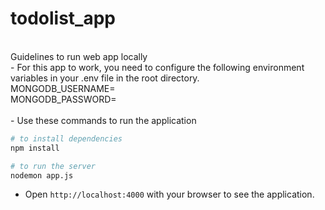 # todolist_app
<br>
Guidelines to run web app locally
<br>
- For this app to work, you need to configure the following environment variables in your .env file in the root directory.<br>
MONGODB_USERNAME=<value> 
<br>
MONGODB_PASSWORD=<value>
<br><br>
- Use these commands to run the application

```bash
# to install dependencies 
npm install

# to run the server
nodemon app.js

```
- Open `http://localhost:4000` with your browser to see the application.

<br>
